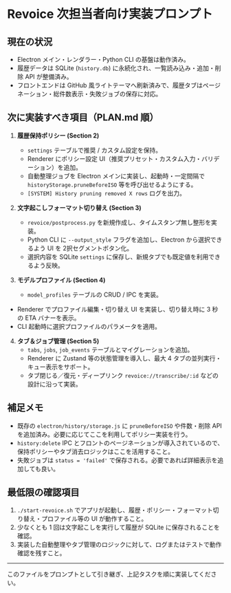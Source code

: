 # Revoice 次担当者向け実装プロンプト

## 現在の状況
- Electron メイン・レンダラー・Python CLI の基盤は動作済み。
- 履歴データは SQLite (`history.db`) に永続化され、一覧読み込み・追加・削除 API が整備済み。
- フロントエンドは GitHub 風ライトテーマへ刷新済みで、履歴タブはページネーション・総件数表示・失敗ジョブの保存に対応。

## 次に実装すべき項目（PLAN.md 順）
1. **履歴保持ポリシー (Section 2)**
   - `settings` テーブルで推奨 / カスタム設定を保持。
   - Renderer にポリシー設定 UI（推奨プリセット・カスタム入力・バリデーション）を追加。
   - 自動整理ジョブを Electron メインに実装し、起動時・一定間隔で `historyStorage.pruneBeforeISO` 等を呼び出せるようにする。
   - `[SYSTEM] History pruning removed X rows` ログを出力。

2. **文字起こしフォーマット切り替え (Section 3)**
   - `revoice/postprocess.py` を新規作成し、タイムスタンプ無し整形を実装。
   - Python CLI に `--output_style` フラグを追加し、Electron から選択できるよう UI を 2択セグメントボタン化。
   - 選択内容を SQLite `settings` に保存し、新規タブでも既定値を利用できるよう反映。

3. **モデルプロファイル (Section 4)**
   - `model_profiles` テーブルの CRUD / IPC を実装。
  - Renderer でプロファイル編集・切り替え UI を実装し、切り替え時に 3 秒の ETA バナーを表示。
   - CLI 起動時に選択プロファイルのパラメータを適用。

4. **タブ＆ジョブ管理 (Section 5)**
   - `tabs`, `jobs`, `job_events` テーブルとマイグレーションを追加。
   - Renderer に Zustand 等の状態管理を導入し、最大 4 タブの並列実行・キュー表示をサポート。
   - タブ閉じる／復元・ディープリンク `revoice://transcribe/:id` などの設計に沿って実装。

## 補足メモ
- 既存の `electron/history/storage.js` に `pruneBeforeISO` や件数・削除 API を追加済み。必要に応じてここを利用してポリシー実装を行う。
- `history:delete` IPC とフロントのページネーションが導入されているので、保持ポリシーやタブ消去ロジックはここを活用すること。
- 失敗ジョブは `status = 'failed'` で保存される。必要であれば詳細表示を追加しても良い。

## 最低限の確認項目
1. `./start-revoice.sh` でアプリが起動し、履歴・ポリシー・フォーマット切り替え・プロファイル等の UI が動作すること。
2. 少なくとも 1 回は文字起こしを実行して履歴が SQLite に保存されることを確認。
3. 実装した自動整理やタブ管理のロジックに対して、ログまたはテストで動作確認を残すこと。

---
このファイルをプロンプトとして引き継ぎ、上記タスクを順に実装してください。
